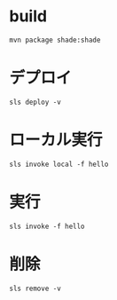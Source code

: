 # build

```
mvn package shade:shade
```

# デプロイ
```
sls deploy -v
```

# ローカル実行
```
sls invoke local -f hello
```

# 実行
```
sls invoke -f hello
```

# 削除
```
sls remove -v
```
